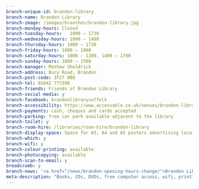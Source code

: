 ```yaml
---
branch-unique-id: brandon-library
branch-name: Brandon Library
branch-image: /images/branches/brandon-library.jpg
branch-monday-hours: Closed
branch-tuesday-hours:	1000 – 1730
branch-wednesday-hours:	1000 – 1400
branch-thursday-hours: 1000 – 1730
branch-friday-hours: 1000 – 1900
branch-saturday-hours: 1000 – 1300, 1400 – 1700
branch-sunday-hours: 1000 – 1500
branch-manager: Mathew Sheldrick
branch-address: Bury Road, Brandon
branch-post-code: IP27 0BQ
branch-tel: 01842 773390
branch-friends: Friends of Brandon Library
branch-social-media: y
branch-facebook: brandonlibrarysuffolk
branch-accessibility: https://www.accessable.co.uk/venues/brandon-library
branch-payments: cash, cheques and cards accepted
branch-parking: free car park available adjacent to the library
branch-toilet: y
branch-room-hire: /libraries/room-hire/brandon-library
branch-display-space: Space for A3, A4 and A5 posters advertising local events
branch-which: y
branch-wifi: y
branch-colour-printing: available
branch-photocopying: available
branch-scan-to-email: y
breadcrumb: y
branch-news: '<a href="/news/brandon-opening-hours-change/">Brandon Library is changing its opening hours from Monday 20 May 2019.</a>'
meta-description: "Books, CDs, DVDs, free computer access, wifi, printing, scanning, room hire, children's activities, older people's activities."
---
```

